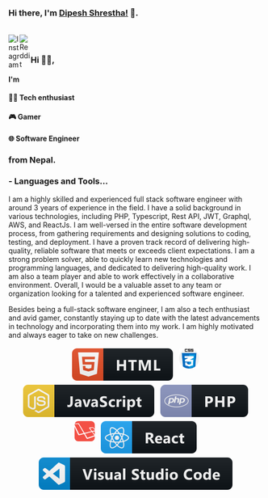 ### Hi there, I'm [Dipesh Shrestha!](https://shresthadeepesh.com.np) 👋.

<br/>
<a href="https://www.instagram.com/dipesh.restha/">
  <img align="left" alt="Instagram" width="22px" src="https://cdn.jsdelivr.net/npm/simple-icons@v3/icons/instagram.svg" />
</a>
<a href="https://www.facebook.com/Get.Dipesh/">
  <img align="left" alt=" Reddit" width="22px" src="https://cdn.jsdelivr.net/npm/simple-icons@v3/icons/facebook.svg" />
</a>
<br/>

### Hi 🙋‍♂️,

#### I'm

#### 👨‍💻 Tech enthusiast

#### 🎮 Gamer

#### 🌐 Software Engineer

### from Nepal.

### - Languages and Tools...

I am a highly skilled and experienced full stack software engineer with around 3 years of experience in the field. I have a solid background in various technologies, including PHP, Typescript, Rest API, JWT, Graphql, AWS, and ReactJs. I am well-versed in the entire software development process, from gathering requirements and designing solutions to coding, testing, and deployment. I have a proven track record of delivering high-quality, reliable software that meets or exceeds client expectations. I am a strong problem solver, able to quickly learn new technologies and programming languages, and dedicated to delivering high-quality work. I am also a team player and able to work effectively in a collaborative environment. Overall, I would be a valuable asset to any team or organization looking for a talented and experienced software engineer.

Besides being a full-stack software engineer, I am also a tech enthusiast and avid gamer, constantly staying up to date with the latest advancements in technology and incorporating them into my work. I am highly motivated and always eager to take on new challenges.

<p align="center">
  <img src="https://github.com/JustaNormalDreamer/JustaNormalDreamer/blob/master/svg/dev/languages/html.svg" alt="HTML"
    style="vertical-align:top; margin:4px;">
  <img src="https://github.com/JustaNormalDreamer/JustaNormalDreamer/blob/master/svg/dev/languages/css3.svg" alt="CSS"
    style="vertical-align:top; margin:4px;" width="40px" height="40px">
  <img src="https://github.com/JustaNormalDreamer/JustaNormalDreamer/blob/master/svg/dev/languages/js.svg" alt="Javascript"
    style="vertical-align:top; margin:4px;">
  <img src="https://github.com/JustaNormalDreamer/JustaNormalDreamer/blob/master/svg/dev/languages/php.svg" alt="PHP"
    style="vertical-align:top; margin:4px;">
  <img src="https://github.com/JustaNormalDreamer/JustaNormalDreamer/blob/master/svg/dev/frameworks/laravel.svg" alt="Laravel"
    style="vertical-align:top; margin:4px;" width="40px" height="40px">
  <img src="https://github.com/JustaNormalDreamer/JustaNormalDreamer/blob/master/svg/dev/frameworks/react.svg" alt="React"
    style="vertical-align:top; margin:4px;">
    <img src="https://github.com/JustaNormalDreamer/JustaNormalDreamer/blob/master/svg/dev/tools/visualstudio_code.svg" alt="React"
    style="vertical-align:top; margin:4px;">
  </p>
